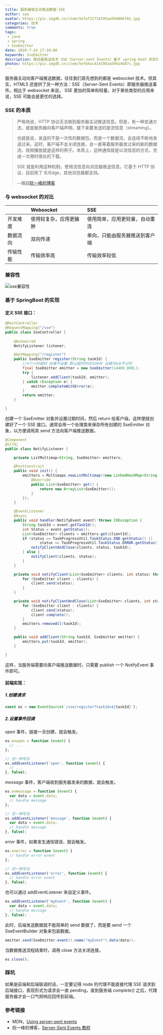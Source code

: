 ```yaml
---
title: 服务器端主动推送数据-SSE
author: syo
avatar: https://pic.imgdb.cn/item/5efaf31714195aa59486bf81.jpg
categories: 技术
comments: true
tags: 
 - java
 - spring
 - SseEmitter
date: 2020-7-24 17:10:00
keywords: SseEmitter
description: 服务器推送技术 SSE（Server-sent Events）基于 spring-boot 的实现 
photos: https://pic.imgdb.cn/item/5efb4ac414195aa594a4b87c.jpg
---
```


服务器主动向客户端推送数据，往往我们首先想到的都是 websocket 技术。但其实，HTML5 还提供了另一种方法：SSE（Server-Sent Events）即服务器推送事件。相比于 websocket 来说， SSE 更加的简单和轻量，对于某些类型的应用来说，SSE 可能会是更优的选择。

### SSE 的本质

>严格地说，HTTP 协议无法做到服务器主动推送信息。但是，有一种变通方法，就是服务器向客户端声明，接下来要发送的是流信息（streaming）。
>
>也就是说，发送的不是一次性的数据包，而是一个数据流，会连续不断地发送过来。这时，客户端不会关闭连接，会一直等着服务器发过来的新的数据流，视频播放就是这样的例子。本质上，这种通信就是以流信息的方式，完成一次用时很长的下载。
>
>SSE 就是利用这种机制，使用流信息向浏览器推送信息。它基于 HTTP 协议，目前除了 IE/Edge，其他浏览器都支持。
>
>--摘自[阮一峰的博客](http://www.ruanyifeng.com/blog/2017/05/server-sent_events.html)

### 与 websocket 的对比

|          | Websocket              | SSE                            |
| :------- | :--------------------- | :----------------------------- |
| 开发难度 | 使用较复杂，应用更臃肿 | 使用简单，应用更轻量，自动重连 |
| 数据流向 | 双向传递               | 单向，只能由服务器推送到客户端 |
| 传输性能 | 传输效率高             | 传输效率较低                   |

### 兼容性

![sse兼容性](https://pic.imgdb.cn/item/5f1a961c14195aa594e2e822.jpg)

### 基于 SpringBoot 的实现

#### 定义 SSE 接口：  

```java
@RestController
@RequestMapping("/sse")
public class SseController {
  
    @Autowired
    NotifyListener listener;

    @GetMapping("/register")
    public SseEmitter register(String taskId) {
        //4个小时超时 如果不设置 默认超时时间为30秒 设置为0永不过时
        final SseEmitter emitter = new SseEmitter(14400_000L);
        try {
            listener.addClient(taskId, emitter);
        } catch (Exception e) {
            emitter.completeWithError(e);
        }
        return emitter;
    }

}
```

创建一个 SseEmitter 对象并设置过期时间，然后 return 给客户端，这样便就创建好了一个 SSE 接口。通常会用一个处理类来保存所有创建的 SseEmitter 对象，以方便调用其 send 方法向客户端推送数据。

```java
@Component
@Slf4j
public class NotifyListener {

    private ListMultimap<String, SseEmitter> emitters;

    @PostConstruct
    public void init() {
        emitters = Multimaps.newListMultimap((new LinkedHashMap<String, Collection<SseEmitter>>()), new Supplier<List<SseEmitter>>() {
            @Override
            public List<SseEmitter> get() {
                return new ArrayList<SseEmitter>();
            }
        });
    }

    @EventListener
    @Async
    public void handler(NotifyEvent event) throws IOException {
        String taskId = event.getTaskId();
      	int Status = event.getStatus();
        List<SseEmitter> clients = emitters.get(clientId);
        if (status == TaskProgressUtil.TaskStatus.END.getStatus() ||
                status == TaskProgressUtil.TaskStatus.ERROR.getStatus()) {
            notifyClientAndClose(clients, status, taskId);
        } else {
            notifyClient(clients, status);
        }
    }

    private void notifyClient(List<SseEmitter> clients, int status) throws IOException {
        for (SseEmitter client : clients) {
            client.send(status);
        }
    }

    private void notifyClientAndClose(List<SseEmitter> clients, int status, String taskId) throws IOException {
        for (SseEmitter client : clients) {
            client.send(status);
            client.complete();
        }
        emitters.removeAll(taskId);
    }

    public void addClient(String taskId, SseEmitter emitter) {
        emitters.put(taskId, emitter);
    }

}
```

这样，当服务端需要向客户端推送数据时，只需要 publish 一个 NotifyEvent 事件即可。

#### 前端实现：

##### 1.创建请求

```javascript
const es = new EventSource(`/sse/register?taskId=${taskId}`);
```

##### 2.设置事件回调

*open* 事件，链接一旦创建，就会触发。

```javascript
es.onopen = function (event) {
  // ...
};

// 另一种写法
es.addEventListener('open', function (event) {
  // ...
}, false);
```

*message* 事件，客户端收到服务器发来的数据，就会触发。

```javascript
es.onmessage = function (event) {
  var data = event.data;
  // handle message
};

// 另一种写法
es.addEventListener('message', function (event) {
  var data = event.data;
  // handle message
}, false);
```

*error* 事件，如果发生通信错误，就会触发。

```javascript
es.onerror = function (event) {
  // handle error event
};

// 另一种写法
es.addEventListener('error', function (event) {
  // handle error event
}, false);
```

也可以通过 addEventListener 来自定义事件。

```javascript
es.addEventListener('myEvent', function (event) {
  var data = event.data;
  // handle message
}, false);
```

此时，后端发送数据就不能简单的 send 数据了，而是要 send 一个 SseEventBuilder 对象来包装数据。

```java
emitter.send(SseEmitter.event().name("myEvent").data(data));
```

当数据推送流程结束时，调用 close 方法关闭连接。

```javascript
es.close();
```

### 踩坑

如果是前端和后端联调的话，一定要记得 node 的代理不能直接代理 SSE 请求到后端接口，表现形式为请求会一直 pending，直到服务端 *complete()* 之后，代理服务器才会一口气把响应回传到前端。

### 参考链接

- MDN，[Using server-sent events](https://developer.mozilla.org/en-US/docs/Server-sent_events/Using_server-sent_events)
- 阮一峰的博客，[Server-Sent Events 教程](http://www.ruanyifeng.com/blog/2017/05/server-sent_events.html)

